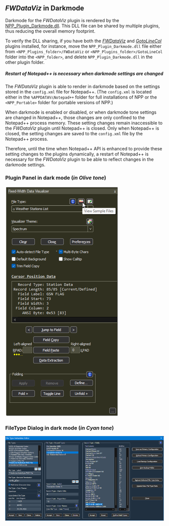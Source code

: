 ## _FWDataViz_ in Darkmode

Darkmode for the _FWDataViz_ plugin is rendered by the [NPP_Plugin_Darkmode.dll](https://github.com/shriprem/NPP_Plugin_Darkmode). This DLL file can be shared by multiple plugins, thus reducing the overall memory footprint.

To verify the DLL sharing, if you have both the _[FWDataViz](https://github.com/shriprem/FWDataViz)_ and _[GotoLineCol](https://github.com/shriprem/Goto-Line-Col-NPP-Plugin)_ plugins installed, for instance, move the `NPP_Plugin_Darkmode.dll` file either from `<NPP_Plugins_folder>/FWDataViz` or `<NPP_Plugins_folder>/GotoLineCol` folder into the `<NPP_folder>`, and delete `NPP_Plugin_Darkmode.dll` in the other plugin folder.

##### _Restart of Notepad++ is necessary when darkmode settings are changed_
The _FWDataViz_ plugin is able to render in darkmode based on the settings stored in the `config.xml` file for Notepad++. (The `config.xml` is located either in the `%APPDATA%\Notepad++` folder for full installations of NPP or the `<NPP_Portable>` folder for portable versions of NPP.)

When darkmode is enabled or disabled, or when darkmode tone settings are changed in Notepad++, those changes are only confined to the Notepad++ process memory. These setting changes remain inaccessible to the _FWDataViz_ plugin until Notepad++ is closed. Only when Notepad++ is closed, the setting changes are saved to the `config.xml` file by the Notepad++ process.

Therefore, until the time when Notepad++ API is enhanced to provide these setting changes to the plugins dynamically, a restart of Notepad++ is necessary for the _FWDataViz_ plugin to be able to reflect changes in the darkmode settings.


### Plugin Panel in dark mode (_in Olive tone_)
![Plugin_Panel](https://raw.githubusercontent.com/shriprem/FWDataViz/master/images/plugin_panel_dm.png)

### FileType Dialog in dark mode (_in Cyan tone_)
![FileType_Config](https://raw.githubusercontent.com/shriprem/FWDataViz/master/images/file_type_editor_dm.png)
